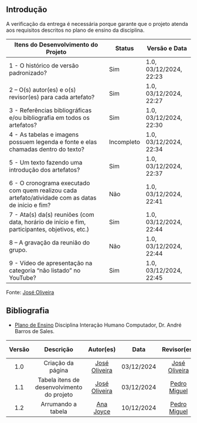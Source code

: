 ## Introdução

A verificação da entrega é necessária porque garante que o projeto atenda aos requisitos descritos no plano de ensino da disciplina.

| Itens do Desenvolvimento do Projeto                                                                 | Status        | Versão e Data               |
| ---------------------------------------------------------------------------------------------------- | ------------- | --------------------------- |
| 1 - O histórico de versão padronizado?                                                              | Sim           | 1.0, 03/12/2024, 22:23      |
| 2 – O(s) autor(es) e o(s) revisor(es) para cada artefato?                                           | Sim           | 1.0, 03/12/2024, 22:27      |
| 3 - Referências bibliográficas e/ou bibliografia em todos os artefatos?                            | Sim           | 1.0, 03/12/2024, 22:30      |
| 4 - As tabelas e imagens possuem legenda e fonte e elas chamadas dentro do texto?                  | Incompleto    | 1.0, 03/12/2024, 22:34      |
| 5 - Um texto fazendo uma introdução dos artefatos?                                                 | Sim           | 1.0, 03/12/2024, 22:37      |
| 6 - O cronograma executado com quem realizou cada artefato/atividade com as datas de início e fim? | Não           | 1.0, 03/12/2024, 22:41      |
| 7 - Ata(s) da(s) reuniões (com data, horário de início e fim, participantes, objetivos, etc.)      | Sim           | 1.0, 03/12/2024, 22:44      |
| 8 – A gravação da reunião do grupo.                                                                | Não           | 1.0, 03/12/2024, 22:44      |
| 9 - Vídeo de apresentação na categoria “não listado” no YouTube?                                   | Sim           | 1.0, 03/12/2024, 22:45      |

Fonte: [José Oliveira](https://github.com/Jose1277)

## Bibliografia

- [Plano de Ensino](https://aprender3.unb.br/pluginfile.php/2972625/mod_resource/content/56/Plano_de_Ensino%20FIHC%20022024%20Turma%2001%20v1.pdf) Disciplina Interação Humano Computador, Dr. André Barros de Sales.

| Versão |                 Descrição                 |                     Autor(es)                     |    Data    |                     Revisor(es)                     | Data de revisão |
| :----: | :--------------------------------------: | :-----------------------------------------------: | :--------: | :-------------------------------------------------: | :-------------: |
|  1.0   |            Criação da página            | [José Oliveira](https://github.com/Jose1277)     | 03/12/2024 | [José Oliveira](https://github.com/Jose1277)        |   03/12/2024    |
|  1.1   | Tabela itens de desenvolvimento do projeto | [José Oliveira](https://github.com/Jose1277)     | 03/12/2024 | [Pedro Miguel](https://github.com/pedroMADBR)       |   03/12/2024    |
|  1.2   | Arrumando a tabela | [Ana Joyce](https://github.com/anajoyceamorim)     | 10/12/2024 | [Pedro Miguel](https://github.com/pedroMADBR)        |   10/12/2024    |
